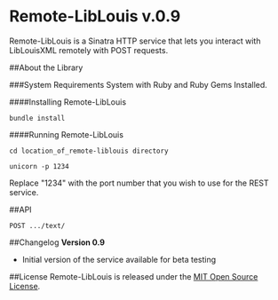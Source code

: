 Remote-LibLouis v.0.9
===
Remote-LibLouis is a Sinatra HTTP service that lets you interact with LibLouisXML remotely with POST requests.

##About the Library 

###System Requirements
System with Ruby and Ruby Gems Installed. 

####Installing Remote-LibLouis

    bundle install

####Running Remote-LibLouis 

    cd location_of_remote-liblouis directory

    unicorn -p 1234

Replace "1234" with the port number that you wish to use for the REST service.

##API

    POST .../text/




##Changelog
**Version 0.9**

- Initial version of the service available for beta testing

##License
Remote-LibLouis is released under the [MIT Open Source License](http://opensource.org/licenses/MIT).